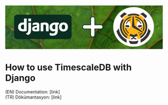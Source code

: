 ![ScreenShot](./git_asset/timescaledb.webp)
# How to use TimescaleDB with Django
(EN) Documentation: [link]  
(TR) Dökümantasyon: [link]